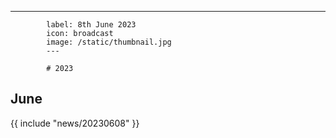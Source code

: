 ---
            label: 8th June 2023
            icon: broadcast
            image: /static/thumbnail.jpg
            ---

            # 2023
## June

{{ include "news/20230608" }}